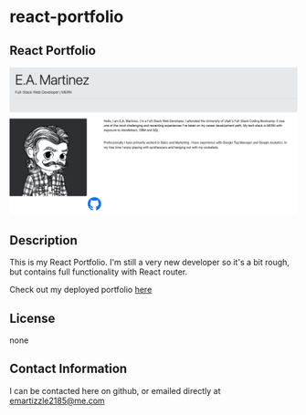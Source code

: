 # react-portfolio

## React Portfolio

![portfolio-image](Portfolio-Picture.png)

## Description

This is my React Portfolio. I'm still a very new developer so it's a bit rough, but contains full functionality with React router.

Check out my deployed portfolio [here](https://e-martinez77.github.io/updated-portfolio/index.html)

## License

none

## Contact Information

I can be contacted here on github, or emailed directly at emartizzle2185@me.com
